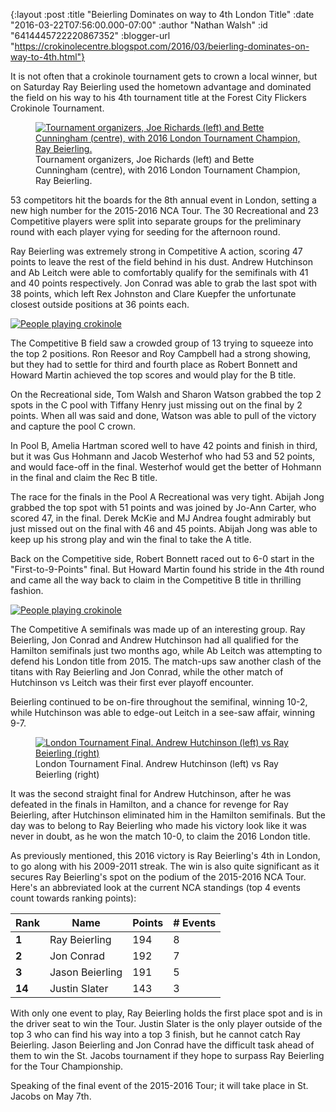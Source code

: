 {:layout :post
 :title "Beierling Dominates on way to 4th London Title"
 :date "2016-03-22T07:56:00.000-07:00"
 :author "Nathan Walsh"
 :id "6414445722220867352"
 :blogger-url "https://crokinolecentre.blogspot.com/2016/03/beierling-dominates-on-way-to-4th.html"}

It is not often that a crokinole tournament gets to crown a local winner, but on Saturday Ray Beierling used the hometown advantage and dominated the field on his way to his 4th tournament title at the Forest City Flickers Crokinole Tournament.

<figure>
	<a href="/images/2016-03-22-beierling-dominates-on-way-to-4th/IMG\_4328.jpg"><img src="/images/2016-03-22-beierling-dominates-on-way-to-4th/IMG\_4328.jpg" alt="Tournament organizers, Joe Richards (left) and Bette Cunningham (centre), with 2016 London Tournament Champion, Ray Beierling." /></a>
	<figcaption>Tournament organizers, Joe Richards (left) and Bette Cunningham (centre), with 2016 London Tournament Champion, Ray Beierling.</figcaption>
</figure>

53 competitors hit the boards for the 8th annual event in London, setting a new high number for the 2015-2016 NCA Tour. The 30 Recreational and 23 Competitive players were split into separate groups for the preliminary round with each player vying for seeding for the afternoon round.

Ray Beierling was extremely strong in Competitive A action, scoring 47 points to leave the rest of the field behind in his dust. Andrew Hutchinson and Ab Leitch were able to comfortably qualify for the semifinals with 41 and 40 points respectively. Jon Conrad was able to grab the last spot with 38 points, which left Rex Johnston and Clare Kuepfer the unfortunate closest outside positions at 36 points each.

[![People playing crokinole](/images/2016-03-22-beierling-dominates-on-way-to-4th/IMG_4312.jpg)](/images/2016-03-22-beierling-dominates-on-way-to-4th/IMG_4312.jpg)

The Competitive B field saw a crowded group of 13 trying to squeeze into the top 2 positions. Ron Reesor and Roy Campbell had a strong showing, but they had to settle for third and fourth place as Robert Bonnett and Howard Martin achieved the top scores and would play for the B title.

On the Recreational side, Tom Walsh and Sharon Watson grabbed the top 2 spots in the C pool with Tiffany Henry just missing out on the final by 2 points. When all was said and done, Watson was able to pull of the victory and capture the pool C crown.

In Pool B, Amelia Hartman scored well to have 42 points and finish in third, but it was Gus Hohmann and Jacob Westerhof who had 53 and 52 points, and would face-off in the final. Westerhof would get the better of Hohmann in the final and claim the Rec B title.

The race for the finals in the Pool A Recreational was very tight. Abijah Jong grabbed the top spot with 51 points and was joined by Jo-Ann Carter, who scored 47, in the final. Derek McKie and MJ Andrea fought admirably but just missed out on the final with 46 and 45 points. Abijah Jong was able to keep up his strong play and win the final to take the A title.

Back on the Competitive side, Robert Bonnett raced out to 6-0 start in the "First-to-9-Points" final. But Howard Martin found his stride in the 4th round and came all the way back to claim in the Competitive B title in thrilling fashion.

[![People playing crokinole](/images/2016-03-22-beierling-dominates-on-way-to-4th/IMG_4317.jpg)](/images/2016-03-22-beierling-dominates-on-way-to-4th/IMG_4317.jpg)

The Competitive A semifinals was made up of an interesting group. Ray Beierling, Jon Conrad and Andrew Hutchinson had all qualified for the Hamilton semifinals just two months ago, while Ab Leitch was attempting to defend his London title from 2015. The match-ups saw another clash of the titans with Ray Beierling and Jon Conrad, while the other match of Hutchinson vs Leitch was their first ever playoff encounter.

Beierling continued to be on-fire throughout the semifinal, winning 10-2, while Hutchinson was able to edge-out Leitch in a see-saw affair, winning 9-7.

<figure>
	<a href="/images/2016-03-22-beierling-dominates-on-way-to-4th/IMG\_4321.jpg"><img src="/images/2016-03-22-beierling-dominates-on-way-to-4th/IMG\_4321.jpg" alt="London Tournament Final. Andrew Hutchinson (left) vs Ray Beierling (right)" /></a>
	<figcaption>London Tournament Final. Andrew Hutchinson (left) vs Ray Beierling (right)</figcaption>
</figure>

It was the second straight final for Andrew Hutchinson, after he was defeated in the finals in Hamilton, and a chance for revenge for Ray Beierling, after Hutchinson eliminated him in the Hamilton semifinals. But the day was to belong to Ray Beierling who made his victory look like it was never in doubt, as he won the match 10-0, to claim the 2016 London title.

As previously mentioned, this 2016 victory is Ray Beierling's 4th in London, to go along with his 2009-2011 streak. The win is also quite significant as it secures Ray Beierling's spot on the podium of the 2015-2016 NCA Tour. Here's an abbreviated look at the current NCA standings (top 4 events count towards ranking points):

<table>
	<thead>
		<tr>
			<th><strong>Rank</strong></th>
			<th><strong>Name</strong></th>
			<th><strong>Points</strong></th>
			<th><strong># Events</strong></th>
		</tr>
	</thead>
	<tbody>
		<tr>
			<td><strong>1</strong></td>
			<td>Ray Beierling</td>
			<td>194</td>
			<td>8</td>
		</tr>
		<tr>
			<td><strong>2</strong></td>
			<td>Jon Conrad</td>
			<td>192</td>
			<td>7</td>
		</tr>
		<tr>
			<td><strong>3</strong></td>
			<td>Jason Beierling</td>
			<td>191</td>
			<td>5</td>
		</tr>
		<tr>
			<td><strong>14</strong></td>
			<td>Justin Slater</td>
			<td>143</td>
			<td>3</td>
		</tr>
	</tbody>
</table>

With only one event to play, Ray Beierling holds the first place spot and is in the driver seat to win the Tour. Justin Slater is the only player outside of the top 3 who can find his way into a top 3 finish, but he cannot catch Ray Beierling. Jason Beierling and Jon Conrad have the difficult task ahead of them to win the St. Jacobs tournament if they hope to surpass Ray Beierling for the Tour Championship.

Speaking of the final event of the 2015-2016 Tour; it will take place in St. Jacobs on May 7th.
